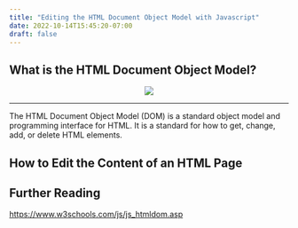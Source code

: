 ```yaml
---
title: "Editing the HTML Document Object Model with Javascript"
date: 2022-10-14T15:45:20-07:00
draft: false
---
```


## What is the HTML Document Object Model?

<center><img src="/img/DOM_example.jpg"></center>

---

The HTML Document Object Model (DOM) is a standard object model and programming interface for HTML. It is a standard for how to get, change, add, or delete HTML elements. 

## How to Edit the Content of an HTML Page



## Further Reading

https://www.w3schools.com/js/js_htmldom.asp